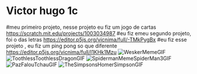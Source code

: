# Victor hugo 1c
#meu primeiro projeto, nesse projeto eu fiz um jogo de cartas https://scratch.mit.edu/projects/1003034987
#eu fiz emeu segundo projeto, foi o das letras https://editor.p5js.org/vicnima/full/-TMkPygBx
#eu fiz esse projeto , eu fiz um ping pong so que diferente https://editor.p5js.org/vicnima/full/I1KHk1Mzu 
![WeskerMemeGIF](https://github.com/user-attachments/assets/52a4eab1-58e2-40f3-8012-6edb78d031cb)
![ToothlessToothlessDragonGIF](https://github.com/user-attachments/assets/48b7372e-32f0-4995-9876-c196dbeb1e77)
![SpidermanMemeSpiderMan3GIF](https://github.com/user-attachments/assets/f796756a-8f36-4488-adcb-d1f2fbd58002)
![PazFalouTchauGIF](https://github.com/user-attachments/assets/a8ba20d2-1ed5-4760-9b49-15e09a6ec6ac)
![TheSimpsonsHomerSimpsonGIF](https://github.com/user-attachments/assets/aa3aa132-00f5-4fd0-8190-45f0fa155714)
